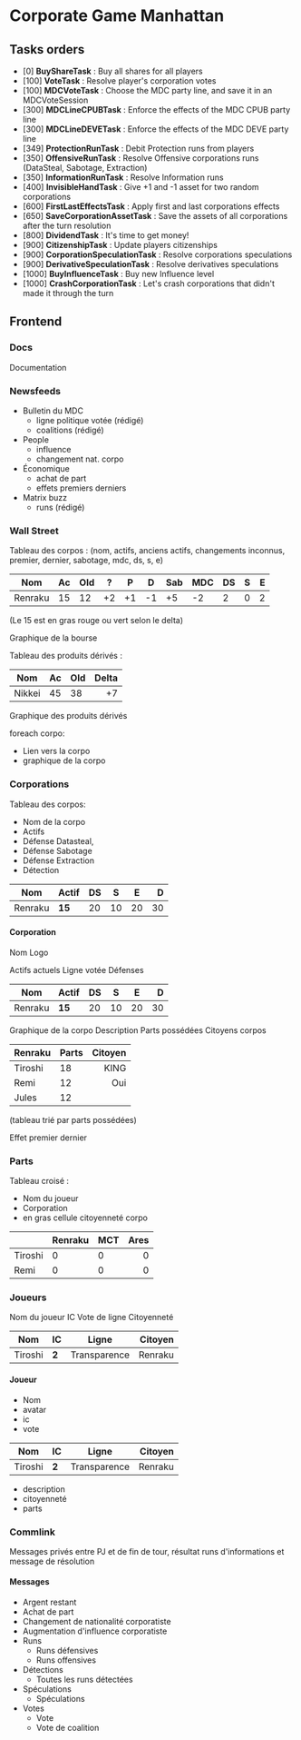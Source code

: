 # Corporate Game Manhattan

## Tasks orders
* [0] **BuyShareTask** : Buy all shares for all players
* [100] **VoteTask** : Resolve player's corporation votes
* [100] **MDCVoteTask** : Choose the MDC party line, and save it in an MDCVoteSession
* [300] **MDCLineCPUBTask** : Enforce the effects of the MDC CPUB party line
* [300] **MDCLineDEVETask** : Enforce the effects of the MDC DEVE party line
* [349] **ProtectionRunTask** : Debit Protection runs from players
* [350] **OffensiveRunTask** : Resolve Offensive corporations runs (DataSteal, Sabotage, Extraction)
* [350] **InformationRunTask** : Resolve Information runs
* [400] **InvisibleHandTask** : Give +1 and -1 asset for two random corporations
* [600] **FirstLastEffectsTask** : Apply first and last corporations effects
* [650] **SaveCorporationAssetTask** : Save the assets of all corporations after the turn resolution
* [800] **DividendTask** : It's time to get money!
* [900] **CitizenshipTask** : Update players citizenships
* [900] **CorporationSpeculationTask** : Resolve corporations speculations
* [900] **DerivativeSpeculationTask** : Resolve derivatives speculations
* [1000] **BuyInfluenceTask** : Buy new Influence level
* [1000] **CrashCorporationTask** : Let's crash corporations that didn't made it through the turn


## Frontend
### Docs
Documentation

### Newsfeeds
* Bulletin du MDC
    * ligne politique votée (rédigé)
    * coalitions (rédigé)
* People
    * influence
    * changement nat. corpo
* Économique
    - achat de part
    - effets premiers derniers
* Matrix buzz
    * runs (rédigé)

### Wall Street
Tableau des corpos :
(nom, actifs, anciens actifs, changements inconnus, premier, dernier, sabotage, mdc, ds, s, e)

| Nom     | Ac | Old|  ? | P  |  D | Sab| MDC| DS | S | E
|---------|----|----|----|----|----|----|----|----|---|--:|
| Renraku | 15 | 12 | +2 | +1 | -1 | +5 | -2 | 2  | 0 | 2 |

(Le 15 est en gras rouge ou vert selon le delta)

Graphique de la bourse

Tableau des produits dérivés :

| Nom  | Ac | Old| Delta |
|------|----|----|------:|
| Nikkei | 45 | 38 | +7  |

Graphique des produits dérivés

foreach corpo:

* Lien vers la corpo
* graphique de la corpo

### Corporations
Tableau des corpos:

* Nom de la corpo
* Actifs
* Défense Datasteal,
* Défense Sabotage
* Défense Extraction
* Détection

| Nom   | Actif  | DS | S  | E  | D  |
|-------|--------|----|----|----|---:|
|Renraku| **15** | 20 | 10 | 20 | 30 |

#### Corporation
Nom
Logo

Actifs actuels
Ligne votée
Défenses

| Nom   | Actif  | DS | S  | E  | D  |
|-------|--------|----|----|----|---:|
|Renraku| **15** | 20 | 10 | 20 | 30 |

Graphique de la corpo
Description
Parts possédées
Citoyens corpos

|Renraku    | Parts   | Citoyen  |
|-----------|---------|---------:|
Tiroshi     | 18      | KING     |
Remi        | 12      | Oui      |
Jules       | 12      |          |

(tableau trié par parts possédées)

Effet premier dernier

### Parts
Tableau croisé :

* Nom du joueur
* Corporation
* en gras cellule citoyenneté corpo

|         |   Renraku |    MCT |    Ares |
|---------|-----------|--------|--------:|
| Tiroshi | 0         | 0      | 0       |
| Remi    | 0         | 0      | 0       |


### Joueurs
Nom du joueur
IC
Vote de ligne
Citoyenneté

| Nom    |  IC   | Ligne        | Citoyen |
|--------|-------|--------------|--------:|
|Tiroshi | **2** | Transparence | Renraku |

#### Joueur
* Nom
* avatar
* ic
* vote

| Nom    |  IC   | Ligne        | Citoyen |
|--------|-------|--------------|--------:|
|Tiroshi | **2** | Transparence | Renraku |

* description
* citoyenneté
* parts


### Commlink
Messages privés entre PJ et de fin de tour, résultat runs d'informations et message de résolution

#### Messages
* Argent restant
* Achat de part
* Changement de nationalité corporatiste
* Augmentation d'influence corporatiste
* Runs
    * Runs défensives
    * Runs offensives
* Détections
    * Toutes les runs détectées
* Spéculations
    * Spéculations
* Votes
    * Vote
    * Vote de coalition
